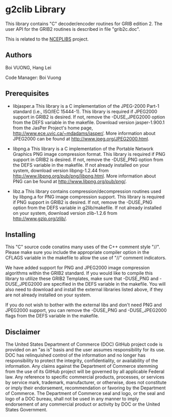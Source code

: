 
# g2clib Library

This library contains "C" decoder/encoder routines for GRIB edition 2.
The user API for the GRIB2 routines is described in file "grib2c.doc".

This is related to the
[NCEPLIBS](https://github.com/NOAA-EMC/NCEPLIBS) project.

## Authors

Boi VUONG, Hang Lei

Code Manager: Boi Vuong

## Prerequisites

- libjasper.a This library is a C implementation of the JPEG-2000
              Part-1 standard (i.e., ISO/IEC 15444-1).  This library
              is required if JPEG2000 support in GRIB2 is desired.  If
              not, remove the -DUSE_JPEG2000 option from the DEFS
              variable in the makefile. Download version
              jasper-1.900.1 from the JasPer Project's home page,
              http://www.ece.uvic.ca/~mdadams/jasper/. More
              information about JPEG2000 can be found at
              http://www.jpeg.org/JPEG2000.html.

- libpng.a This library is a C implementation of the Portable Network
           Graphics PNG image compression format.  This library is
           required if PNG support in GRIB2 is desired.  If not,
           remove the -DUSE_PNG option from the DEFS variable in the
           makefile. If not already installed on your system, download
           version libpng-1.2.44 from
           http://www.libpng.org/pub/png/libpng.html. More information
           about PNG can be found at http://www.libpng.org/pub/png/.

- libz.a This library contains compression/decompression routines used
         by libpng.a for PNG image compression support.  This library
         is required if PNG support in GRIB2 is desired.  If not,
         remove the -DUSE_PNG option from the DEFS variable in
         g2lib/makefile. If not already installed on your system,
         download version zlib-1.2.6 from http://www.gzip.org/zlib/.

## Installing

This "C" source code conatins many uses of the C++ comment style "//".
Please make sure you include the appropriate compiler option in the
CFLAGS variable in the makefile to allow the use of "//" comment
indicators.

We have added support for PNG and JPEG2000 image compression
algorithms within the GRIB2 standard. If you would like to compile
this library to utilize these GRIB2 Templates, make sure that
-DUSE_PNG and -DUSE_JPEG2000 are specified in the DEFS variable in the
makefile. You will also need to download and install the external
libraries listed above, if they are not already installed on your
system.

If you do not wish to bother with the external libs and don't need PNG
and JPEG2000 support, you can remove the -DUSE_PNG and -DUSE_JPEG2000
flags from the DEFS variable in the makefile.

## Disclaimer

The United States Department of Commerce (DOC) GitHub project code is
provided on an "as is" basis and the user assumes responsibility for
its use. DOC has relinquished control of the information and no longer
has responsibility to protect the integrity, confidentiality, or
availability of the information. Any claims against the Department of
Commerce stemming from the use of its GitHub project will be governed
by all applicable Federal law. Any reference to specific commercial
products, processes, or services by service mark, trademark,
manufacturer, or otherwise, does not constitute or imply their
endorsement, recommendation or favoring by the Department of
Commerce. The Department of Commerce seal and logo, or the seal and
logo of a DOC bureau, shall not be used in any manner to imply
endorsement of any commercial product or activity by DOC or the United
States Government.
